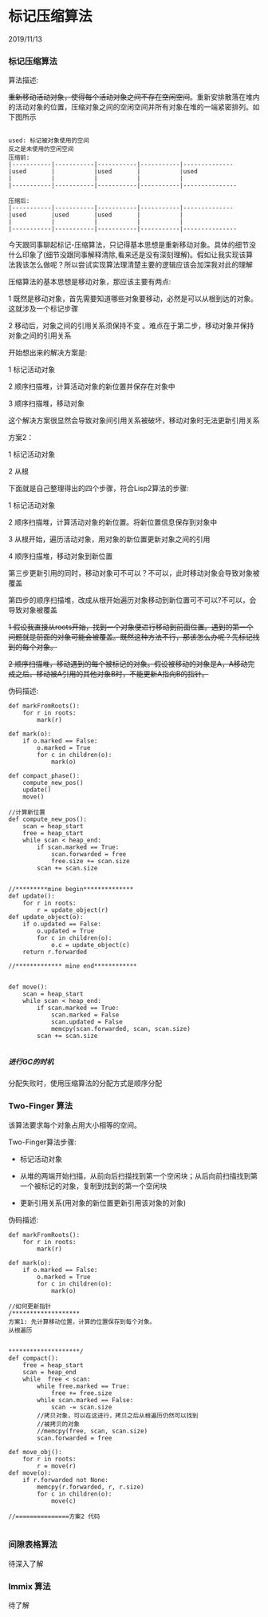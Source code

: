# 标记压缩算法

2019/11/13

### 标记压缩算法

算法描述:

~~重新移动活动对象，使得每个活动对象之间不存在空闲空间~~。重新安排散落在堆内的活动对象的位置，压缩对象之间的空闲空间并所有对象在堆的一端紧密排列。如下图所示

~~~

used: 标记被对象使用的空间
反之是未使用的空闲空间
压缩前:
|-----------|-----------|-----------|-----------|--------------
|used		|			|used		|			|used
|	     	|			|			|			|
|-----------|-----------|-----------|-----------|---------------

压缩后:
|-----------|-----------|-----------|-----------|--------------
|used		|used		|used		|			|
|	     	|			|			|			|
|-----------|-----------|-----------|-----------|---------------
~~~

今天跟同事聊起标记-压缩算法，只记得基本思想是重新移动对象。具体的细节没什么印象了(细节没跟同事解释清除,看来还是没有深刻理解)。假如让我实现该算法我该怎么做呢？所以尝试实现算法理清楚主要的逻辑应该会加深我对此的理解

压缩算法的基本思想是移动对象，那应该主要有两点: 

1 既然是移动对象，首先需要知道哪些对象要移动，必然是可以从根到达的对象。这就涉及一个标记步骤

2 移动后，对象之间的引用关系须保持不变 。难点在于第二步，移动对象并保持对象之间的引用关系

开始想出来的解决方案是:

1 标记活动对象

2 顺序扫描堆，计算活动对象的新位置并保存在对象中

3 顺序扫描堆，移动对象

这个解决方案很显然会导致对象间引用关系被破坏，移动对象时无法更新引用关系



方案2：

1 标记活动对象

2 从根

下面就是自己整理得出的四个步骤，符合Lisp2算法的步骤:

1 标记活动对象

2 顺序扫描堆，计算活动对象的新位置。将新位置信息保存到对象中

3 从根开始，遍历活动对象，用对象的新位置更新对象之间的引用

4 顺序扫描堆，移动对象到新位置

第三步更新引用的同时，移动对象可不可以？不可以，此时移动对象会导致对象被覆盖

第四步的顺序扫描堆，改成从根开始遍历对象移动到新位置可不可以?不可以，会导致对象被覆盖

~~1 假设我直接从roots开始，找到一个对象便进行移动到前面位置。遇到的第一个问题就是前面的对象可能会被覆盖。既然这种方法不行，那该怎么办呢？先标记找到的每个对象。~~

~~2  顺序扫描堆，移动遇到的每个被标记的对象。假设被移动的对象是A，A移动完成之后。移动被A引用的其他对象B时，不能更新A指向B的指针。~~

伪码描述:

~~~
def markFromRoots():
	for r in roots:
		mark(r)		
		
def mark(o):
	if o.marked == False:
		o.marked = True
		for c in children(o):
			mark(o)

def compact_phase():
	compute_new_pos()
	update()
	move()
	
//计算新位置			
def compute_new_pos():
	scan = heap_start
	free = heap_start
	while scan < heap_end:
		if scan.marked == True:
			scan.forwarded = free
			free.size += scan.size
		scan += scan.size
		

//*********mine begin**************
def update():
	for r in roots:
		r = update_object(r)
def update_object(o):
	if o.updated == False:
		o.updated = True
		for c in children(o):
			o.c = update_object(c)
	return r.forwarded
	
//************* mine end************

	
def move():
	scan = heap_start
	while scan < heap_end:
		if scan.marked == True:
			scan.marked = False
			scan.updated = False
			memcpy(scan.forwarded, scan, scan.size)
		scan += scan.size
	
~~~

##### 进行GC的时机

分配失败时，使用压缩算法的分配方式是顺序分配

### Two-Finger 算法

该算法要求每个对象占用大小相等的空间。



Two-Finger算法步骤:

* 标记活动对象

* 从堆的两端开始扫描，从前向后扫描找到第一个空闲块；从后向前扫描找到第一个被标记的对象，复制到找到的第一个空闲块

* 更新引用关系(用对象的新位置更新引用该对象的对象)

  
  
  

伪码描述:

~~~
def markFromRoots():
	for r in roots:
		mark(r)		
		
def mark(o):
	if o.marked == False:
		o.marked = True
		for c in children(o):
			mark(o)

//如何更新指针
/*******************
方案1: 先计算移动位置，计算的位置保存到每个对象。
从根遍历


********************/
def compact():
	free = heap_start
	scan = heap_end
	while  free < scan:
		while free.marked == True:
			free += free.size
		while scan.marked == False:
			scan -= scan.size
		//拷贝对象，可以在这进行，拷贝之后从根遍历仍然可以找到
		//被拷贝的对象
		//memcpy(free, scan, scan.size)
		scan.forwarded = free
		
def move_obj():
	for r in roots:
		r = move(r)
def move(o):
	if r.forwarded not None:
		memcpy(r.forwarded, r, r.size)
		for c in children(o):
			move(c)
			
//===============方案2 代码
		

~~~



### 间隙表格算法

待深入了解



### Immix 算法

待了解
